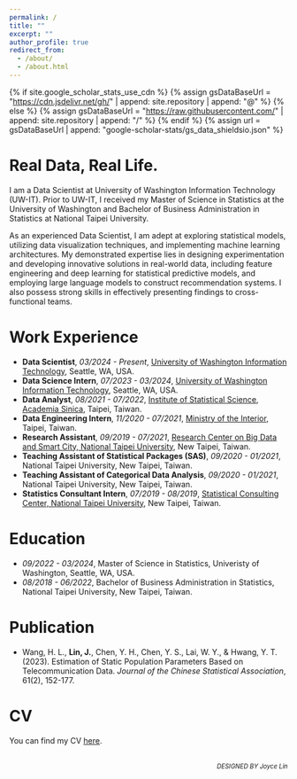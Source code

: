 ```yaml
---
permalink: /
title: ""
excerpt: ""
author_profile: true
redirect_from: 
  - /about/
  - /about.html
---
```


{% if site.google_scholar_stats_use_cdn %}
{% assign gsDataBaseUrl = "https://cdn.jsdelivr.net/gh/" | append: site.repository | append: "@" %}
{% else %}
{% assign gsDataBaseUrl = "https://raw.githubusercontent.com/" | append: site.repository | append: "/" %}
{% endif %}
{% assign url = gsDataBaseUrl | append: "google-scholar-stats/gs_data_shieldsio.json" %}

<span class='anchor' id='about-me'></span>
# Real Data, Real Life.

I am a Data Scientist at University of Washington Information Technology (UW-IT). Prior to UW-IT, I received my Master of Science in Statistics at the University of Washington and Bachelor of Business Administration in Statistics at National Taipei University.

As an experienced Data Scientist, I am adept at exploring statistical models, utilizing data visualization techniques, and implementing machine learning architectures. My demonstrated expertise lies in designing experimentation and developing innovative solutions in real-world data, including feature engineering and deep learning for statistical predictive models, and employing large language models to construct recommendation systems. I also possess strong skills in effectively presenting findings to cross-functional teams.

<!--# 🔥 News-->
<!--- *2022.02*: &nbsp;🎉🎉 Lorem ipsum dolor sit amet, consectetur adipiscing elit. Vivamus ornare aliquet ipsum, ac tempus justo dapibus sit amet. -->
<!--- *2022.02*: &nbsp;🎉🎉 Lorem ipsum dolor sit amet, consectetur adipiscing elit. Vivamus ornare aliquet ipsum, ac tempus justo dapibus sit amet. -->

<span class='anchor' id='work-experience'></span>
# Work Experience
- **Data Scientist**, *03/2024 - Present*, [University of Washington Information Technology](https://itconnect.uw.edu/it-at-the-uw/about-uwit/), Seattle, WA, USA.
- **Data Science Intern**, *07/2023 - 03/2024*, [University of Washington Information Technology](https://itconnect.uw.edu/it-at-the-uw/about-uwit/), Seattle, WA, USA.
- **Data Analyst**, *08/2021 - 07/2022*, [Institute of Statistical Science, Academia Sinica](https://www.stat.sinica.edu.tw/eng/), Taipei, Taiwan.
- **Data Engineering Intern**, *11/2020 - 07/2021*, [Ministry of the Interior](https://segis.moi.gov.tw/STATCloud/Index), Taipei, Taiwan.
- **Research Assistant**, *09/2019 - 07/2021*, [Research Center on Big Data and Smart City, National Taipei University](http://www.rcbs.ntpu.edu.tw/), New Taipei, Taiwan.
- **Teaching Assistant of Statistical Packages (SAS)**, *09/2020 - 01/2021*, National Taipei University, New Taipei, Taiwan.
- **Teaching Assistant of Categorical Data Analysis**, *09/2020 - 01/2021*, National Taipei University, New Taipei, Taiwan.
- **Statistics Consultant Intern**, *07/2019 - 08/2019*, [Statistical Consulting Center, National Taipei University](https://www.stat.ntpu.edu.tw/page.php?id=158&ids=1), New Taipei, Taiwan.

# Education
- *09/2022 - 03/2024*, Master of Science in Statistics, Univeristy of Washington, Seattle, WA, USA. 
- *08/2018 - 06/2022*, Bachelor of Business Administration in Statistics, National Taipei University, New Taipei, Taiwan.

<span class='anchor' id='publication'></span>
# Publication
- Wang, H. L., **Lin, J.**, Chen, Y. H., Chen, Y. S., Lai, W. Y., & Hwang, Y. T. (2023). Estimation of Static Population Parameters Based on Telecommunication Data. *Journal of the Chinese Statistical Association*, 61(2), 152-177.

<!--# 🎖 Honors and Awards-->
<!--- *2021.10* Lorem ipsum dolor sit amet, consectetur adipiscing elit. Vivamus ornare aliquet ipsum, ac tempus justo dapibus sit amet. -->
<!--- *2021.09* Lorem ipsum dolor sit amet, consectetur adipiscing elit. Vivamus ornare aliquet ipsum, ac tempus justo dapibus sit amet. -->

<!--# 💻 Internships-->
<!--- *2019.05 - 2020.02*, [Lorem](https://github.com/), China.-->

# CV
You can find my CV [here](https://drive.google.com/file/d/1Z4ksWF4FGfj6s_8ErFF_mCP_xy_fDsa4/view?usp=sharing).
<br/><br/>

<p style='text-align: right; font-size: 0.8em; font-style: italic;'> DESIGNED BY Joyce Lin </p>
